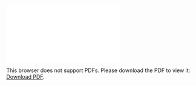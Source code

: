 <object data="christ-in-song/CIS1908pdfs/852.pdf" type="application/pdf" width="100%" height="1024px">
    <embed src="christ-in-song/CIS1908pdfs/852.pdf">
        <p>This browser does not support PDFs. Please download the PDF to view it: <a href="christ-in-song/CIS1908pdfs/852.pdf">Download PDF</a>.</p>
    </embed>
</object>
